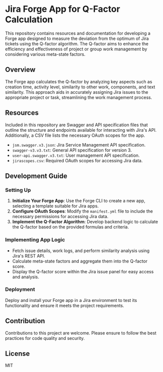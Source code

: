 # Jira Forge App for Q-Factor Calculation

This repository contains resources and documentation for developing a Forge app designed to measure the deviation from the optimum of Jira tickets using the Q-factor algorithm. The Q-factor aims to enhance the efficiency and effectiveness of project or group work management by considering various meta-state factors.

## Overview

The Forge app calculates the Q-factor by analyzing key aspects such as creation time, activity level, similarity to other work, components, and text similarity. This approach aids in accurately assigning Jira issues to the appropriate project or task, streamlining the work management process.

## Resources

Included in this repository are Swagger and API specification files that outline the structure and endpoints available for interacting with Jira's API. Additionally, a CSV file lists the necessary OAuth scopes for the app.

- `jsm.swagger.v3.json`: Jira Service Management API specification.
- `swagger-v3.v3.txt`: General API specification for version 3.
- `user-api.swagger.v3.txt`: User management API specification.
- `jirascopes.csv`: Required OAuth scopes for accessing Jira data.

## Development Guide

### Setting Up

1. **Initialize Your Forge App**: Use the Forge CLI to create a new app, selecting a template suitable for Jira apps.
2. **Configure OAuth Scopes**: Modify the `manifest.yml` file to include the necessary permissions for accessing Jira data.
3. **Implement the Q-Factor Algorithm**: Develop backend logic to calculate the Q-factor based on the provided formulas and criteria.

### Implementing App Logic

- Fetch issue details, work logs, and perform similarity analysis using Jira's REST API.
- Calculate meta-state factors and aggregate them into the Q-factor score.
- Display the Q-factor score within the Jira issue panel for easy access and analysis.

### Deployment

Deploy and install your Forge app in a Jira environment to test its functionality and ensure it meets the project requirements.

## Contribution

Contributions to this project are welcome. Please ensure to follow the best practices for code quality and security.

## License

MIT 


